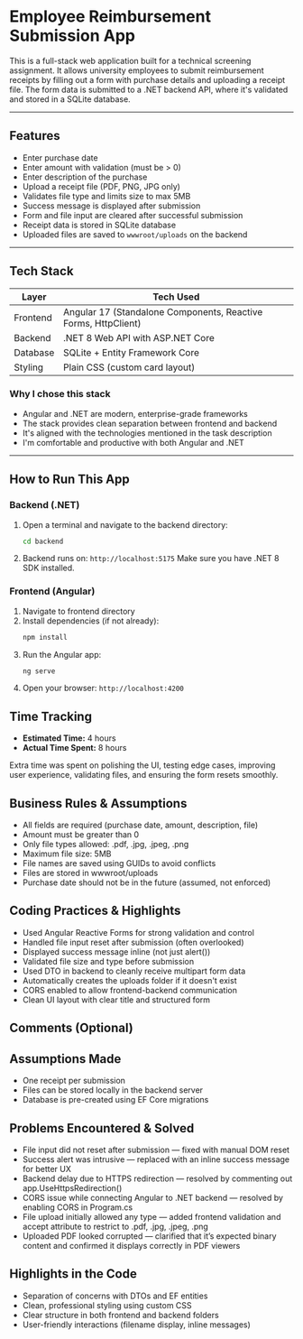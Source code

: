 # Employee Reimbursement Submission App

This is a full-stack web application built for a technical screening assignment. It allows university employees to submit reimbursement receipts by filling out a form with purchase details and uploading a receipt file. The form data is submitted to a .NET backend API, where it's validated and stored in a SQLite database.

---

## Features

- Enter purchase date
- Enter amount with validation (must be > 0)
- Enter description of the purchase
- Upload a receipt file (PDF, PNG, JPG only)
- Validates file type and limits size to max 5MB
- Success message is displayed after submission
- Form and file input are cleared after successful submission
- Receipt data is stored in SQLite database
- Uploaded files are saved to `wwwroot/uploads` on the backend

---

## Tech Stack

| Layer      | Tech Used                         |
|------------|-----------------------------------|
| Frontend   | Angular 17 (Standalone Components, Reactive Forms, HttpClient) |
| Backend    | .NET 8 Web API with ASP.NET Core  |
| Database   | SQLite + Entity Framework Core    |
| Styling    | Plain CSS (custom card layout)    |

### Why I chose this stack

- Angular and .NET are modern, enterprise-grade frameworks
- The stack provides clean separation between frontend and backend
- It's aligned with the technologies mentioned in the task description
- I'm comfortable and productive with both Angular and .NET

---

## How to Run This App

### Backend (.NET)

1. Open a terminal and navigate to the backend directory:
   ```bash
   cd backend

2. Backend runs on: `http://localhost:5175`
Make sure you have .NET 8 SDK installed.

### Frontend (Angular)

1. Navigate to frontend directory
2. Install dependencies (if not already):
   ```bash
   npm install

3. Run the Angular app:
   ```bash
   ng serve
4. Open your browser: `http://localhost:4200`

## Time Tracking

- **Estimated Time:** 4 hours  
- **Actual Time Spent:** 8 hours

Extra time was spent on polishing the UI, testing edge cases, improving user experience, validating files, and ensuring the form resets smoothly.

## Business Rules & Assumptions
- All fields are required (purchase date, amount, description, file)
- Amount must be greater than 0
- Only file types allowed: .pdf, .jpg, .jpeg, .png
- Maximum file size: 5MB
- File names are saved using GUIDs to avoid conflicts
- Files are stored in wwwroot/uploads
- Purchase date should not be in the future (assumed, not enforced)

## Coding Practices & Highlights
- Used Angular Reactive Forms for strong validation and control
- Handled file input reset after submission (often overlooked)
- Displayed success message inline (not just alert())
- Validated file size and type before submission
- Used DTO in backend to cleanly receive multipart form data
- Automatically creates the uploads folder if it doesn't exist
- CORS enabled to allow frontend-backend communication
- Clean UI layout with clear title and structured form

## Comments (Optional)
## Assumptions Made
- One receipt per submission
- Files can be stored locally in the backend server
- Database is pre-created using EF Core migrations

## Problems Encountered & Solved
- File input did not reset after submission — fixed with manual DOM reset
- Success alert was intrusive — replaced with an inline success message for better UX
- Backend delay due to HTTPS redirection — resolved by commenting out app.UseHttpsRedirection()
- CORS issue while connecting Angular to .NET backend — resolved by enabling CORS in Program.cs
- File upload initially allowed any type — added frontend validation and accept attribute to restrict to .pdf, .jpg, .jpeg, .png
- Uploaded PDF looked corrupted — clarified that it’s expected binary content and confirmed it displays correctly in PDF viewers

## Highlights in the Code
- Separation of concerns with DTOs and EF entities
- Clean, professional styling using custom CSS
- Clear structure in both frontend and backend folders
- User-friendly interactions (filename display, inline messages)